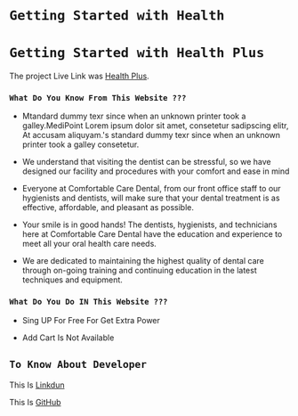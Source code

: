# `Getting Started with Health`

# `Getting Started with Health Plus`

The project Live Link was [Health Plus](https://health-plus-2021.web.app/).

### `What Do You Know From This Website ???`

- Mtandard dummy texr since when an unknown printer took a galley.MediPoint Lorem ipsum dolor sit amet, consetetur sadipscing elitr, At accusam aliquyam.'s standard dummy texr since when an unknown printer took a galley consetetur.

- We understand that visiting the dentist can be stressful, so we have designed our facility and procedures with your comfort and ease in mind

- Everyone at Comfortable Care Dental, from our front office staff to our hygienists and dentists, will make sure that your dental treatment is as effective, affordable, and pleasant as possible.

- Your smile is in good hands! The dentists, hygienists, and technicians here at Comfortable Care Dental have the education and experience to meet all your oral health care needs.

- We are dedicated to maintaining the highest quality of dental care through on-going training and continuing education in the latest techniques and equipment.

### `What Do You Do IN This Website ???`

- Sing UP For Free For Get Extra Power

- Add Cart Is Not Available

## `To Know About Developer`

This Is [Linkdun](https://www.linkedin.com/in/md-bayazid-5bb117216/)

This Is [GitHub](https://github.com/MdBayazid-star)
